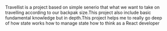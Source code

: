 Travellist is a project based on simple senerio that what we want to take on travelling according to our backpak size.This project also include basic fundamental knowledge but in depth.This project helps me to really go deep 
of how state works how to manage state how to think as a React developer
